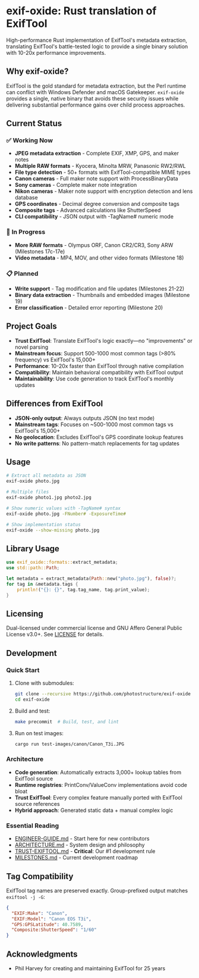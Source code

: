 # exif-oxide: Rust translation of ExifTool

High-performance Rust implementation of ExifTool's metadata extraction, translating ExifTool's battle-tested logic to provide a single binary solution with 10-20x performance improvements.

## Why exif-oxide?

ExifTool is the gold standard for metadata extraction, but the Perl runtime can conflict with Windows Defender and macOS Gatekeeper. `exif-oxide` provides a single, native binary that avoids these security issues while delivering substantial performance gains over child process approaches.

## Current Status

### ✅ **Working Now**
- **JPEG metadata extraction** - Complete EXIF, XMP, GPS, and maker notes
- **Multiple RAW formats** - Kyocera, Minolta MRW, Panasonic RW2/RWL
- **File type detection** - 50+ formats with ExifTool-compatible MIME types
- **Canon cameras** - Full maker note support with ProcessBinaryData
- **Sony cameras** - Complete maker note integration  
- **Nikon cameras** - Maker note support with encryption detection and lens database
- **GPS coordinates** - Decimal degree conversion and composite tags
- **Composite tags** - Advanced calculations like ShutterSpeed
- **CLI compatibility** - JSON output with -TagName# numeric mode

### 🚧 **In Progress** 
- **More RAW formats** - Olympus ORF, Canon CR2/CR3, Sony ARW (Milestones 17c-17e)
- **Video metadata** - MP4, MOV, and other video formats (Milestone 18)

### 📋 **Planned**
- **Write support** - Tag modification and file updates (Milestones 21-22)
- **Binary data extraction** - Thumbnails and embedded images (Milestone 19)
- **Error classification** - Detailed error reporting (Milestone 20)

## Project Goals

- **Trust ExifTool**: Translate ExifTool's logic exactly—no "improvements" or novel parsing
- **Mainstream focus**: Support 500-1000 most common tags (>80% frequency) vs ExifTool's 15,000+
- **Performance**: 10-20x faster than ExifTool through native compilation
- **Compatibility**: Maintain behavioral compatibility with ExifTool output
- **Maintainability**: Use code generation to track ExifTool's monthly updates

## Differences from ExifTool

- **JSON-only output**: Always outputs JSON (no text mode)
- **Mainstream tags**: Focuses on ~500-1000 most common tags vs ExifTool's 15,000+
- **No geolocation**: Excludes ExifTool's GPS coordinate lookup features
- **No write patterns**: No pattern-match replacements for tag updates

## Usage

```bash
# Extract all metadata as JSON
exif-oxide photo.jpg

# Multiple files
exif-oxide photo1.jpg photo2.jpg

# Show numeric values with -TagName# syntax
exif-oxide photo.jpg -FNumber# -ExposureTime#

# Show implementation status
exif-oxide --show-missing photo.jpg
```

## Library Usage

```rust
use exif_oxide::formats::extract_metadata;
use std::path::Path;

let metadata = extract_metadata(Path::new("photo.jpg"), false)?;
for tag in &metadata.tags {
    println!("{}: {}", tag.tag_name, tag.print_value);
}
```

## Licensing

Dual-licensed under commercial license and GNU Affero General Public License v3.0+. See [LICENSE](./LICENSE) for details.

## Development

### Quick Start

1. Clone with submodules:
   ```bash
   git clone --recursive https://github.com/photostructure/exif-oxide
   cd exif-oxide
   ```

2. Build and test:
   ```bash
   make precommit  # Build, test, and lint
   ```

3. Run on test images:
   ```bash
   cargo run test-images/canon/Canon_T3i.JPG
   ```

### Architecture

- **Code generation**: Automatically extracts 3,000+ lookup tables from ExifTool source
- **Runtime registries**: PrintConv/ValueConv implementations avoid code bloat
- **Trust ExifTool**: Every complex feature manually ported with ExifTool source references
- **Hybrid approach**: Generated static data + manual complex logic

### Essential Reading

- [ENGINEER-GUIDE.md](docs/ENGINEER-GUIDE.md) - Start here for new contributors
- [ARCHITECTURE.md](docs/ARCHITECTURE.md) - System design and philosophy  
- [TRUST-EXIFTOOL.md](docs/TRUST-EXIFTOOL.md) - **Critical**: Our #1 development rule
- [MILESTONES.md](docs/MILESTONES.md) - Current development roadmap

## Tag Compatibility

ExifTool tag names are preserved exactly. Group-prefixed output matches `exiftool -j -G`:

```json
{
  "EXIF:Make": "Canon",
  "EXIF:Model": "Canon EOS T3i", 
  "GPS:GPSLatitude": 40.7589,
  "Composite:ShutterSpeed": "1/60"
}
```

## Acknowledgments

- Phil Harvey for creating and maintaining ExifTool for 25 years

